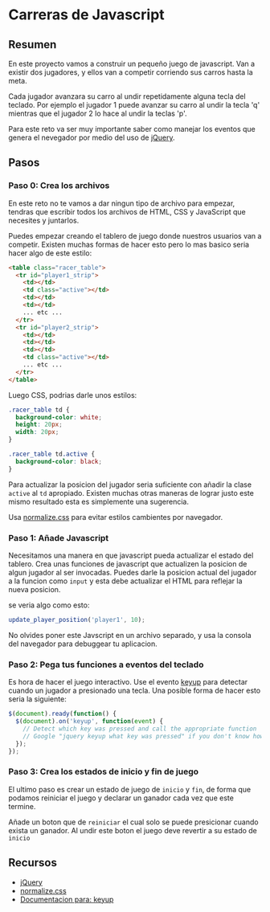 # Carreras de Javascript

## Resumen

En este proyecto vamos a construir un pequeño juego de javascript. Van a existir dos jugadores, y ellos van a competir corriendo sus carros hasta la meta.

Cada jugador avanzara su carro al undir repetidamente alguna tecla del teclado. Por ejemplo el jugador 1 puede avanzar su carro al undir la tecla 'q' mientras que el jugador 2 lo hace al undir la teclas 'p'.

Para este reto va ser muy importante saber como manejar los eventos que genera el nevegador por medio del uso de [jQuery][].

## Pasos


### Paso 0: Crea los archivos

En este reto no te vamos a dar ningun tipo de archivo para empezar, tendras que escribir todos los archivos de HTML, CSS y JavaScript que necesites y juntarlos.

Puedes empezar creando el tablero de juego donde nuestros usuarios van a competir. Existen muchas formas de hacer esto pero lo mas basico seria hacer algo de este estilo:

```html
<table class="racer_table">
  <tr id="player1_strip">
    <td></td>
    <td class="active"></td>
    <td></td>
    <td></td>
    ... etc ...
  </tr>
  <tr id="player2_strip">
    <td></td>
    <td></td>
    <td></td>
    <td class="active"></td>
    ... etc ...
  </tr>
</table>
```

Luego CSS, podrias darle unos estilos:


```css
.racer_table td {
  background-color: white;
  height: 20px;
  width: 20px;
}

.racer_table td.active {
  background-color: black;
}
```

Para actualizar la posicion del jugador seria suficiente con añadir la clase `active` al `td` apropiado. Existen muchas otras maneras de lograr justo este mismo resultado esta es simplemente una sugerencia.

Usa [normalize.css][] para evitar estilos cambientes por navegador.

### Paso 1: Añade Javascript

Necesitamos una manera en que javascript pueda actualizar el estado del tablero. Crea unas funciones de javascript que actualizen la posicion de algun jugador al ser invocadas. Puedes darle la posicion actual del jugador a la funcion como `input` y esta debe actualizar el HTML para reflejar la nueva posicion.

se veria algo como esto:

```javascript
update_player_position('player1', 10);
```

No olvides poner este Javscript en un archivo separado, y usa la consola del navegador para debuggear tu aplicacion.

### Paso 2: Pega tus funciones a eventos del teclado

Es hora de hacer el juego interactivo. Use el evento [keyup][] para detectar cuando un jugador a presionado una tecla. Una posible forma de hacer esto seria la siguiente:


```javascript
$(document).ready(function() {
  $(document).on('keyup', function(event) {
    // Detect which key was pressed and call the appropriate function
    // Google "jquery keyup what key was pressed" if you don't know how
  });
});
```

### Paso 3: Crea los estados de inicio y fin de juego

El ultimo paso es crear un estado de juego de `inicio` y `fin`, de forma que podamos reiniciar el juego y declarar un ganador cada vez que este termine.

Añade un boton que de `reiniciar` el cual solo se puede presicionar cuando exista un ganador. Al undir este boton el juego deve revertir a su estado de `inicio`

## Recursos

* [jQuery][]
* [normalize.css][]
* [Documentacion para: keyup][keyup]


[jQuery]: http://learn.jquery.com/about-jquery/
[normalize.css]: http://necolas.github.com/normalize.css/
[keyup]: http://api.jquery.com/keyup/

